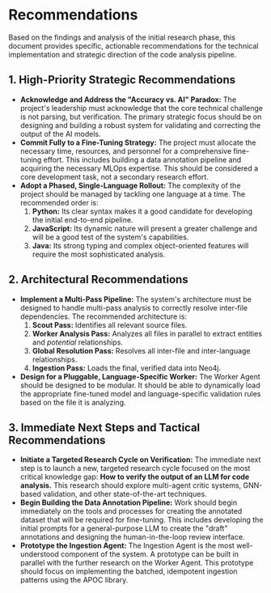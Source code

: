 # Recommendations

Based on the findings and analysis of the initial research phase, this document provides specific, actionable recommendations for the technical implementation and strategic direction of the code analysis pipeline.

## 1. High-Priority Strategic Recommendations

*   **Acknowledge and Address the "Accuracy vs. AI" Paradox:** The project's leadership must acknowledge that the core technical challenge is not parsing, but verification. The primary strategic focus should be on designing and building a robust system for validating and correcting the output of the AI models.
*   **Commit Fully to a Fine-Tuning Strategy:** The project must allocate the necessary time, resources, and personnel for a comprehensive fine-tuning effort. This includes building a data annotation pipeline and acquiring the necessary MLOps expertise. This should be considered a core development task, not a secondary research effort.
*   **Adopt a Phased, Single-Language Rollout:** The complexity of the project should be managed by tackling one language at a time. The recommended order is:
    1.  **Python:** Its clear syntax makes it a good candidate for developing the initial end-to-end pipeline.
    2.  **JavaScript:** Its dynamic nature will present a greater challenge and will be a good test of the system's capabilities.
    3.  **Java:** Its strong typing and complex object-oriented features will require the most sophisticated analysis.

## 2. Architectural Recommendations

*   **Implement a Multi-Pass Pipeline:** The system's architecture must be designed to handle multi-pass analysis to correctly resolve inter-file dependencies. The recommended architecture is:
    1.  **Scout Pass:** Identifies all relevant source files.
    2.  **Worker Analysis Pass:** Analyzes all files in parallel to extract entities and *potential* relationships.
    3.  **Global Resolution Pass:** Resolves all inter-file and inter-language relationships.
    4.  **Ingestion Pass:** Loads the final, verified data into Neo4j.
*   **Design for a Pluggable, Language-Specific Worker:** The Worker Agent should be designed to be modular. It should be able to dynamically load the appropriate fine-tuned model and language-specific validation rules based on the file it is analyzing.

## 3. Immediate Next Steps and Tactical Recommendations

*   **Initiate a Targeted Research Cycle on Verification:** The immediate next step is to launch a new, targeted research cycle focused on the most critical knowledge gap: **How to verify the output of an LLM for code analysis.** This research should explore multi-agent critic systems, GNN-based validation, and other state-of-the-art techniques.
*   **Begin Building the Data Annotation Pipeline:** Work should begin immediately on the tools and processes for creating the annotated dataset that will be required for fine-tuning. This includes developing the initial prompts for a general-purpose LLM to create the "draft" annotations and designing the human-in-the-loop review interface.
*   **Prototype the Ingestion Agent:** The Ingestion Agent is the most well-understood component of the system. A prototype can be built in parallel with the further research on the Worker Agent. This prototype should focus on implementing the batched, idempotent ingestion patterns using the APOC library.